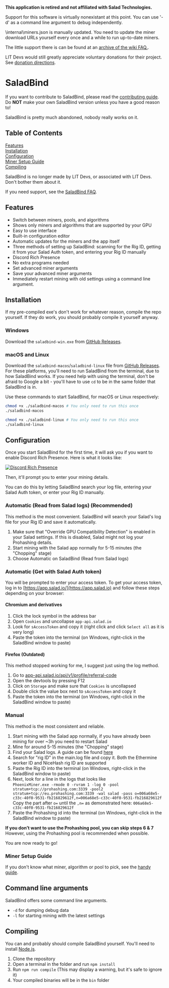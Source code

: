 
**This application is retired and not affiliated with Salad Technologies.** 

Support for this software is virtually nonexistant at this point. You can use '-d' as a command line argument to debug independently.

\internal\miners.json is manually updated. You need to update the miner download URLs yourself every once and a while to run up-to-date miners.

The little support there is can be found at an [archive of the wiki FAQ.](https://web.archive.org/web/20220518225746/https://wiki.litdevs.org/wiki/SaladBind/FAQ).

LIT Devs would still greatly appreciate voluntary donations for their project. See [donation directions](DONATE.md).

# SaladBind

If you want to contribute to SaladBind, please read the [contributing guide](CONTRIBUTING.md). Do **NOT** make your own SaladBind version unless you have a good reason to!

SaladBind is pretty much abandoned, nobody really works on it.
## Table of Contents

[Features](#Features) <br>
[Installation](#Installation) <br>
[Configuration](#Configuration) <br>
[Miner Setup Guide](#Miner-Setup-Guide) <br>
[Compiling](#Compiling)

SaladBind is no longer made by LIT Devs, or associated with LIT Devs. Don't bother them about it.

If you need support, see the [SaladBind FAQ](https://web.archive.org/web/20220518225746/https://wiki.litdevs.org/wiki/SaladBind/FAQ).

## Features

- Switch between miners, pools, and algorithms
- Shows only miners and algorithms that are supported by your GPU
- Easy to use interface
- Built-in configuration editor
- Automatic updates for the miners and the app itself
- Three methods of setting up SaladBind: scanning for the Rig ID, getting it from your Salad Auth token, and entering your Rig ID manually
- Discord Rich Presence
- No extra programs needed
- Set advanced miner arguments
- Save your advanced miner arguments
- Immediately restart mining with old settings using a command line argument.

## Installation
If my pre-compiled exe's don't work for whatever reason, compile the repo yourself.
If they do work, you should probably compile it yourself anyway.
### Windows

Download the `saladbind-win.exe` from [GitHub Releases](https://github.com/UhhhAaron/SaladBind/releases/latest).

### macOS and Linux

Download the `saladbind-macos`/`saladbind-linux` file from [GitHub Releases](https://github.com/UhhhAaron/SaladBind/releases/latest). For these platforms, you'll need to run SaladBind from the terminal, due to how SaladBind works. If you need help with using the terminal, don't be afraid to Google a bit - you'll have to use `cd` to be in the same folder that SaladBind is in.

Use these commands to start SaladBind, for macOS or Linux respectively:

```bash
chmod +x ./saladbind-macos # You only need to run this once
./saladbind-macos
```

```bash
chmod +x ./saladbind-linux # You only need to run this once
./saladbind-linux
```

## Configuration

Once you start SaladBind for the first time, it will ask you if you want to enable Discord Rich Presence. Here is what it looks like: 

[![Discord Rich Presence](https://theblueburger.github.io/i/F6Jm5hS.png)](https://theblueburger.github.io/i/F6Jm5hS.png)

Then, it'll prompt you to enter your mining details.

You can do this by letting SaladBind search your log file, entering your Salad Auth token, or enter your Rig ID manually.

### Automatic (Read from Salad logs) (Recommended)
This method is the most convenient.
SaladBind will search your Salad's log file for your Rig ID and save it automatically.

1. Make sure that "Override GPU Compatibility Detection" is enabled in your Salad settings. If this is disabled, Salad might not log your Prohashing details.
2. Start mining with the Salad app normally for 5-15 minutes (the "Chopping" stage)
3. Choose Automatic on SaladBind (Read from Salad logs)

### Automatic (Get with Salad Auth token)

You will be prompted to enter your access token.
To get your access token, log in to [https://app.salad.io/](https://app.salad.io) and follow these steps depending on your browser:

#### Chromium and derivatives

1. Click the lock symbol in the address bar
2. Open `Cookies` and uncollapse `app-api.salad.io`
3. Look for `sAccessToken` and copy it (right click and click `Select all` as it is very long)
4. Paste the token into the terminal (on Windows, right-click in the SaladBind window to paste)

#### Firefox (Outdated)
This method stopped working for me, I suggest just using the log method.
1. Go to [app-api.salad.io/api/v1/profile/referral-code](https://app-api.salad.io/api/v1/profile/referral-code)
2. Open the devtools by pressing F12
3. Click on `Storage` and make sure that `Cookies` is uncollapsed
4. Double click the value box next to `sAccessToken` and copy it
5. Paste the token into the terminal (on Windows, right-click in the SaladBind window to paste)

### Manual
This method is the most consistent and reliable.

1. Start mining with the Salad app normally, if you have already been mining for over ~3h you need to restart Salad 
2. Mine for around 5-15 minutes (the "Chopping" stage)
3. Find your Salad logs. A guide can be found [here](https://support.salad.com/hc/en-us/articles/360042215512-How-To-Find-Your-Salad-Log-Files)
4. Search for "rig ID" in the main.log file and copy it. Both the Ethermine worker ID and NiceHash rig ID are supported
5. Paste the Rig ID into the terminal (on Windows, right-click in the SaladBind window to paste)
6. Next, look for a line in the logs that looks like <br>`PhoenixMiner.exe -rmode 0 -rvram 1 -log 0 -pool stratum+tcp://prohashing.com:3339 -pool2 stratum+tcp://eu.prohashing.com:3339 -wal salad -pass o=006a68e5-c33c-40f0-9531-fb216829612f,n=006a68e5-c33c-40f0-9531-fb216829612f` <br>
Copy the part after `o=` until the `,n=` as demonstrated here: `006a68e5-c33c-40f0-9531-fb216829612f`
7. Paste the Prohashing id into the terminal (on Windows, right-click in the SaladBind window to paste)

**If you don’t want to use the Prohashing pool, you can skip steps 6 & 7**<br>
However, using the Prohashing pool is recommended when possible.


You are now ready to go!

### Miner Setup Guide

If you don't know what miner, algorithm or pool to pick, see the [handy guide](MINERS.md).

## Command line arguments

SaladBind offers some command line arguments.

- `-d` for dumping debug data
- `-l` for starting mining with the latest settings

## Compiling

You can and probably should compile SaladBind yourself. You'll need to install [Node.js](https://nodejs.org/).

1. Clone the repository
2. Open a terminal in the folder and run `npm install`
3. Run `npm run compile` (This may display a warning, but it's safe to ignore it)
4. Your compiled binaries will be in the `bin` folder

